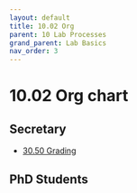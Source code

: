 ```yaml
---
layout: default
title: 10.02 Org
parent: 10 Lab Processes
grand_parent: Lab Basics
nav_order: 3
---
```


# 10.02 Org chart


## Secretary

- [30.50 Grading](../../teaching/30_processes/30.50.grading.html)

## PhD Students

<!-- 
Team members and responsibilities (ideally with reference to specific categories)
other units
-->
